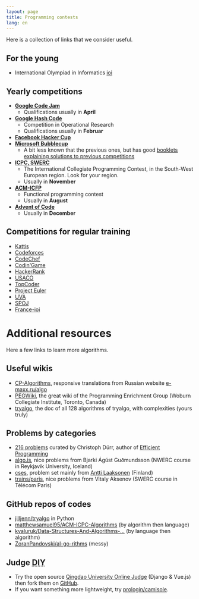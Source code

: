 ```yaml
---
layout: page
title: Programming contests
lang: en
---
```


Here is a collection of links that we consider useful.

## For the young

- International Olympiad in Informatics [ioi](https://ioinformatics.org/)

## Yearly competitions

- [**Google Code Jam**](https://code.google.com/codejam/)
    - Qualifications usually in **April**
- [**Google Hash Code**](https://hashcode.withgoogle.com/)
    - Competition in Operational Research
    - Qualifications usually in **Februar**
- [**Facebook Hacker Cup**](https://www.facebook.com/hackercup/)
- [**Microsoft Bubblecup**](http://www.bubblecup.org/)
    - A bit less known that the previous ones, but has good [booklets explaining solutions to previous competitions](http://www.bubblecup.org/Booklets)
- [**ICPC, SWERC**](http://swerc.eu/)
    - The International Collegiate Programming Contest, in the South-West European region. Look for your region.
    - Usually in **November**
- [**ACM-ICFP**](http://icfpconference.org/)
    - Functional programming contest
    - Usually in **August**
- [**Advent of Code**](https://adventofcode.com/)
    - Usually in **December**

## Competitions for regular training

- [Kattis](https://open.kattis.com)
- [Codeforces](http://codeforces.com/)
- [CodeChef](https://www.codechef.com/)
- [Codin'Game](https://www.codingame.com/start)
- [HackerRank](https://www.hackerrank.com/)
- [USACO](http://usaco.org/)
- [TopCoder](https://www.topcoder.com/)
- [Project Euler](https://projecteuler.net/)
- [UVA](https://uva.onlinejudge.org/)
- [SPOJ](http://www.spoj.com/)
- [France-ioi](http://www.france-ioi.org/)

# Additional resources

Here a few links to learn more algorithms.

## Useful wikis

- [CP-Algorithms](https://cp-algorithms.com), responsive translations from Russian website [e-maxx.ru/algo](http://e-maxx.ru/algo)
- [PEGWiki](https://wcipeg.com/wiki/Special:AllPages), the great wiki of the Programming Enrichment Group (Woburn Collegiate Institute, Toronto, Canada)
- [tryalgo](https://jilljenn.github.io/tryalgo/), the doc of all 128 algorithms of tryalgo, with complexities (yours truly)

## Problems by categories

- [216 problems](/problems/) curated by Christoph Dürr, author of [Efficient Programming](/book/)
- [algo.is](https://algo.is), nice problems from Bjarki Ágúst Guðmundsson (NWERC course in Reykjavik University, Iceland)
- [cses](https://cses.fi/problemset/), problem set mainly from [Antti Laaksonen](https://www.cs.helsinki.fi/u/ahslaaks/) (Finland)
- [trains/paris](http://neerc.ifmo.ru/trains/paris/), nice problems from Vitaly Aksenov (SWERC course in Télécom Paris)

## GitHub repos of codes

- [jilljenn/tryalgo](https://github.com/jilljenn/tryalgo/) in Python
- [matthewsamuel95/ACM-ICPC-Algorithms](https://github.com/matthewsamuel95/ACM-ICPC-Algorithms) (by algorithm then language)
- [kvaluruk/Data-Structures-And-Algorithms-…](https://github.com/kvaluruk/Data-Structures-And-Algorithms-Hacktoberfest18) (by language then algorithm)
- [ZoranPandovski/al-go-rithms](https://github.com/ZoranPandovski/al-go-rithms) (messy)

## Judge <abbr title="Do it yourself">DIY</abbr>

- Try the open source [Qingdao University Online Judge](https://qduoj.com) (Django & Vue.js) then fork them on [GitHub](https://github.com/QingdaoU/OnlineJudge).
- If you want something more lightweight, try [prologin/camisole](https://github.com/prologin/camisole).

 
